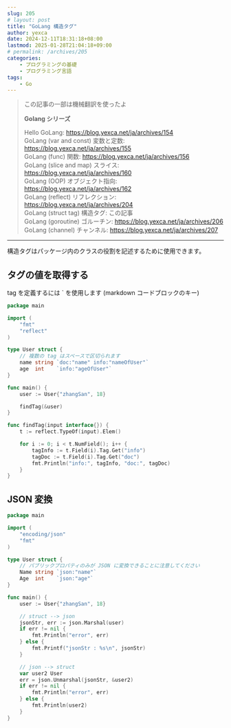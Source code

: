 ```yaml
---
slug: 205
# layout: post
title: "GoLang 構造タグ"
author: yexca
date: 2024-12-11T18:31:18+08:00
lastmod: 2025-01-28T21:04:18+09:00
# permalink: /archives/205
categories:
    - プログラミングの基礎
    - プログラミング言語
tags:
    - Go
--- 
```


> この記事の一部は機械翻訳を使ったよ
>
> **Golang シリーズ**
>
> Hello GoLang: <https://blog.yexca.net/ja/archives/154>  
> GoLang (var and const) 変数と定数: <https://blog.yexca.net/ja/archives/155>  
> GoLang (func) 関数: <https://blog.yexca.net/ja/archives/156>  
> GoLang (slice and map) スライス: <https://blog.yexca.net/ja/archives/160>  
> GoLang (OOP) オブジェクト指向: <https://blog.yexca.net/ja/archives/162>  
> GoLang (reflect) リフレクション: <https://blog.yexca.net/ja/archives/204>  
> GoLang (struct tag) 構造タグ: この記事  
> GoLang (goroutine) ゴルーチン: <https://blog.yexca.net/ja/archives/206>  
> GoLang (channel) チャンネル: <https://blog.yexca.net/ja/archives/207>  

---

構造タグはパッケージ内のクラスの役割を記述するために使用できます。

## タグの値を取得する

tag を定義するには ` を使用します (markdown コードブロックのキー)

```go
package main

import (
    "fmt"
    "reflect"
)

type User struct {
    // 複数の tag はスペースで区切られます
    name string `doc:"name" info:"nameOfUser"`
    age  int    `info:"ageOfUser"`
}

func main() {
    user := User{"zhangSan", 18}

    findTag(&user)
}

func findTag(input interface{}) {
    t := reflect.TypeOf(input).Elem()

    for i := 0; i < t.NumField(); i++ {
        tagInfo := t.Field(i).Tag.Get("info")
        tagDoc := t.Field(i).Tag.Get("doc")
        fmt.Println("info:", tagInfo, "doc:", tagDoc)
    }
}
```

## JSON 変換

```go
package main

import (
    "encoding/json"
    "fmt"
)

type User struct {
    // パブリックプロパティのみが JSON に変換できることに注意してください
    Name string `json:"name"`
    Age  int    `json:"age"`
}

func main() {
    user := User{"zhangSan", 18}

    // struct --> json
    jsonStr, err := json.Marshal(user)
    if err != nil {
        fmt.Println("error", err)
    } else {
        fmt.Printf("jsonStr : %s\n", jsonStr)
    }

    // json --> struct
    var user2 User
    err = json.Unmarshal(jsonStr, &user2)
    if err != nil {
        fmt.Println("error", err)
    } else {
        fmt.Println(user2)
    }
}
```
